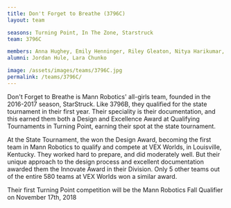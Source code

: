 ```yaml
---
title: Don't Forget to Breathe (3796C)
layout: team

seasons: Turning Point, In The Zone, Starstruck
team: 3796C

members: Anna Hughey, Emily Henninger, Riley Gleaton, Nitya Harikumar, Yani Devoe, Alisa Praserthpon
alumni: Jordan Hule, Lara Chunko

image: /assets/images/teams/3796C.jpg
permalink: /teams/3796C/
---
```


Don't Forget to Breathe is Mann Robotics' all-girls team, founded in the 2016-2017 season, StarStruck. Like 3796B, they qualified for the state tournament in their first year. Their speciality is their documentation, and this earned them both a Design and Excellence Award at Qualifying Tournaments in Turning Point, earning their spot at the state tournament.

At the State Tournament, the won the Design Award, becoming the first team in Mann Robotics to qualify and compete at VEX Worlds, in Louisville, Kentucky. They worked hard to prepare, and did moderately well. But their unique approach to the design process and excellent documentation awarded them the Innovate Award in their Division. Only 5 other teams out of the entire 580 teams at VEX Worlds won a similar award.

Their first Turning Point competition will be the Mann Robotics Fall Qualifier on November 17th, 2018